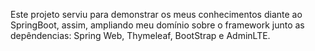 Este projeto serviu para demonstrar os meus conhecimentos diante ao SpringBoot, assim, ampliando meu domínio sobre o framework junto as depêndencias:
Spring Web, Thymeleaf, BootStrap e AdminLTE.
